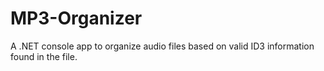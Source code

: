 MP3-Organizer
=============

A .NET console app to organize audio files based on valid ID3 information found in the file.